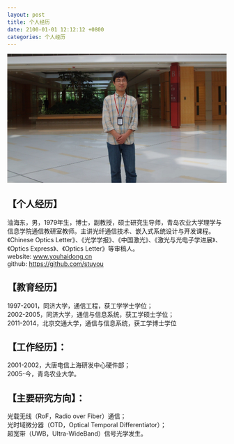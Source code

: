 ```yaml
---
layout: post
title: 个人经历
date: 2100-01-01 12:12:12 +0800
categories: 个人经历
---
```


![](https://github.com/stuyou/stuyou.github.io/raw/master/_posts/image/myself1.jpg)

## 【个人经历】
油海东，男，1979年生，博士，副教授，硕士研究生导师，青岛农业大学理学与信息学院通信教研室教师。主讲光纤通信技术、嵌入式系统设计与开发课程。《Chinese Optics Letter》、《光学学报》、《中国激光》、《激光与光电子学进展》、《Optics Express》、《Optics Letter》等审稿人。   
website: www.youhaidong.cn   
github: https://github.com/stuyou   
 
## 【教育经历】
 1997-2001，同济大学，通信工程，获工学学士学位；   
 2002-2005，同济大学，通信与信息系统，获工学硕士学位；   
 2011-2014，北京交通大学，通信与信息系统，获工学博士学位   
 
## 【工作经历】：
2001-2002，大唐电信上海研发中心硬件部；   
2005-今，青岛农业大学。 
 
## 【主要研究方向】：
光载无线（RoF，Radio over Fiber）通信；   
光时域微分器（OTD，Optical Temporal Differentiator）；   
超宽带（UWB，Ultra-WideBand）信号光学发生。   
